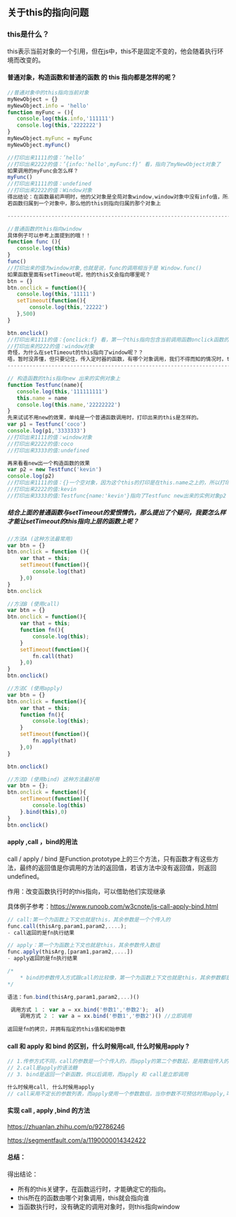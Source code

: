 ## 关于this的指向问题

### this是什么？

this表示当前对象的一个引用，但在js中，this不是固定不变的，他会随着执行环境而改变的。

#### 普通对象，构造函数和普通的函数 的 this 指向都是怎样的呢？

 ```javascript
//普通对象中的this指向当前对象
myNewObject = {}
myNewObject.info = 'hello'
function myFunc = (){
	console.log(this.info,'111111')
	console.log(this,'2222222')
}
myNewObject.myFunc = myFunc
myNewObject.myFunc() 

//打印出来1111的值：’hello‘
//打印出来2222的值：’{info:'hello',myFunc:f}‘ 看，指向了myNewObject对象了
如果调用的myFunc会怎么样？
myFunc() 
//打印出来1111的值：undefined
//打印出来2222的值：Window对象
得出结论：在函数最初声明时，他的父对象是全局对象window,window对象中没有info值，所以打印this.info时得出undefined
若函数归属到一个对象中，那么他的this则指向归属的那个对象上

----------------------------------------------------------------------------------------------------

//普通函数的this指向window
具体例子可以参考上面提到的哦！！
function func (){
	console.log(this)
}
func()
//打印出来的值为window对象,也就是说，func的调用相当于是 Window.func()
如果函数里面有setTimeout呢，他的this又会指向哪里呢？
btn = {}
btn.onclick = function(){ 
    console.log(this,'11111')   
    setTimeout(function(){
        console.log(this,'22222')
    },500)
}

btn.onclick()
//打印出来1111的值：{onclick:f} 看，第一个this指向包含当前调用函数onclick函数的btn对象了
//打印出来的222的值：window对象
奇怪，为什么在setTimeout的this指向了window呢？？
唔，暂时没弄懂，但只要记住，传入定时器的函数，有哪个对象调用，我们不得而知的情况时，this就会指向window
----------------------------------------------------------------------------------------------------

// 构造函数的this指向new 出来的实例对象上
function Testfunc(name){
    console.log(this,'111111111')
    this.name = name
    console.log(this.name,'22222222')
}
先来试试不用new的效果，单纯是一个普通函数调用时，打印出来的this是怎样的。
var p1 = Testfunc('coco')
console.log(p1,'3333333')
//打印出来1111的值：window对象
//打印出来2222的值:coco
//打印出来3333的值:undefined

再来看看new出一个构造函数的效果
var p2 = new Testfunc('kevin')
console.log(p2)
//打印出来1111的值：{}一个空对象，因为这个this的打印是在this.name之上的，所以打印时他还是个空对象
//打印出来2222的值:kevin
//打印出来3333的值:Testfunc{name:'kevin'}指向了Testfunc new出来的实例对象p2

 ```

##### 结合上面的普通函数与setTimeout的爱恨情仇，那么提出了个疑问，我要怎么样才能让setTimeout的this指向上层的函数上呢？

```javascript
//方法A (这种方法最常用)
var btn = {}
btn.onclick = function (){
	var that = this;
	setTimeout(function(){
		console.log(that)
	},0)
}
btn.onclick

//方法B (使用call)
var btn = {}
btn.onclick = function(){
	var that = this;
	function fn(){
		console.log(this);
	}
	setTimeout(function(){
		fn.call(that)
	},0)
}
btn.onclick()

//方法C (使用apply)
var btn = {}
btn.onclick = function(){
	var that = this;
	function fn(){
		console.log(this);
	}
	setTimeout(function(){
		fn.apply(that)
	},0)
}

btn.onclick()

//方法D (使用bind) 这种方法最好用
var btn = {};
btn.onclick = function(){
	setTimeout(function(){
		console.log(this)
	}.bind(this),0)
}
btn.onclick()
```

#### apply ,call ，bind的用法

call / apply / bind 是Function.prototype上的三个方法，只有函数才有这些方法，最终的返回值是你调用的方法的返回值，若该方法中没有返回值，则返回undefined。

作用：改变函数执行时的this指向，可以借助他们实现继承

具体例子参考：https://www.runoob.com/w3cnote/js-call-apply-bind.html

```javascript
// call:第一个为函数上下文也就是this，其余参数是一个个传入的
func.call(thisArg,param1,param2,....);
- call返回的是fn执行结果

// apply：第一个为函数上下文也就是this，其余参数传入数组
func.apply(thisArg,[param1,param2,....])
- apply返回的是fn执行结果

/*
	* bind的参数传入方式跟call的比较像，第一个为函数上下文也就是this，其余参数都是一个个传入，不同的是bind完返回的是一个新的函数，需要调用时再自己拿来用
*/

语法：fun.bind(thisArg,param1,param2,...)()

 调用方式 1 ： var a = xx.bind('参数1','参数2');  a()
	调用方式 2 ： var a = xx.bind('参数1','参数2')() //立即调用
					
返回是fn的拷贝，并拥有指定的this值和初始参数
```

#### call 和 apply 和 bind 的区别，什么时候用call, 什么时候用apply ?

````javascript
// 1.传参方式不同，call的参数是一个个传入的，而apply的第二个参数起，是用数组传入的
// 2.call是apply的语法糖
// 3. bind是返回一个新函数，供以后调用，而apply 和 call是立即调用

什么时候用call, 什么时候用apply 
// call采用不定长的参数列表，而apply使用一个参数数组，当你参数不可预估时用apply,可预估时用call
````

#### 实现 call , apply ,bind 的方法

https://zhuanlan.zhihu.com/p/92786246

https://segmentfault.com/a/1190000014342422

#### 总结：

得出结论：

- 所有的this关键字，在函数运行时，才能确定它的指向。
- this所在的函数由哪个对象调用，this就会指向谁
- 当函数执行时，没有确定的调用对象时，则this指向window

